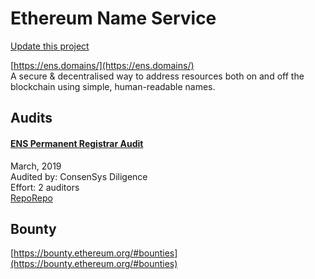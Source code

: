 
# Ethereum Name Service

[Update this project](https://github.com/ConsenSys/blockchainSecurityDB/edit/master/projects/ethereum-name-service.json)
  
[https://ens.domains/](https://ens.domains/)<br>
A secure & decentralised way to address resources both on and off the blockchain using simple, human-readable names.


## Audits



#### [ENS Permanent Registrar Audit](https://diligence.consensys.net/audits/2019/03/ens-permanent-registrar/)

March, 2019<br>
Audited by: ConsenSys Diligence<br>Effort: 2 auditors<br>
[Repo](https://github.com/ensdomains/ethregistrar/tree/e52abfc2799ac361364aca6135fc20f9175a29fd)[Repo](https://github.com/ensdomains/root/tree/c82010e34828d72319efb66aae921609d3c7a704)
      

  

## Bounty

[https://bounty.ethereum.org/#bounties](https://bounty.ethereum.org/#bounties)<br>



